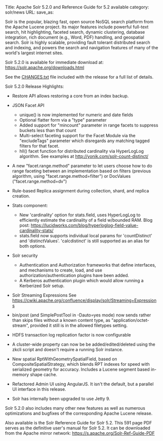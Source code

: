Title: Apache Solr 5.2.0 and Reference Guide for 5.2 available
category: solr/news
URL: 
save_as: 

Solr is the popular, blazing fast, open source NoSQL search platform
from the Apache Lucene project. Its major features include powerful
full-text search, hit highlighting, faceted search, dynamic
clustering, database integration, rich document (e.g., Word, PDF)
handling, and geospatial search.  Solr is highly scalable, providing
fault tolerant distributed search and indexing, and powers the search
and navigation features of many of the world's largest internet sites.

Solr 5.2.0 is available for immediate download at:
<https://solr.apache.org/downloads.html>

See the [CHANGES.txt](/solr/5_2_0/changes/Changes.html) file included with the release for a full list of details.

Solr 5.2.0 Release Highlights:

* Restore API allows restoring a core from an index backup.

* JSON Facet API
    * unique() is now implemented for numeric and date fields
    * Optional flatter form via a "type" parameter
    * Added support for "mincount" parameter in range facets to suppress buckets less than that count
    * Multi-select faceting support for the Facet Module via the "excludeTags" parameter which disregards any matching tagged filters for that facet.
    * hll() facet function for distributed cardinality via HyperLogLog algorithm.
    See examples at http://yonik.com/solr-count-distinct/

* A new "facet.range.method" parameter to let users choose how to do range faceting between an implementation based on filters (previous algorithm, using "facet.range.method=filter") or DocValues ("facet.range.method=dv")

* Rule-based Replica assignment during collection, shard, and replica creation.

* Stats component:
    * New 'cardinality' option for stats.field, uses HyperLogLog to efficiently estimate the cardinality of a field w/bounded RAM. Blog post: https://lucidworks.com/blog/hyperloglog-field-value-cardinality-stats/
    * stats.field now supports individual local params for 'countDistinct' and 'distinctValues'. 'calcdistinct' is still supported as an alias for both options.

* Solr security
    * Authentication and Authorization frameworks that define interfaces, and mechanisms to create, load, and use authorization/authentication plugins have been added.
    * A Kerberos authentication plugin which would allow running a Kerberized Solr setup.

* Solr Streaming Expressions
   See https://cwiki.apache.org/confluence/display/solr/Streaming+Expressions

* bin/post (and SimplePostTool in -Dauto=yes mode) now sends rather than skips files without a known content type, as "application/octet-stream", provided it still is in the allowed filetypes setting.

* HDFS transaction log replication factor is now configurable

* A cluster-wide property can now be be added/edited/deleted using the zkcli script and doesn't require a running Solr instance.

* New spatial RptWithGeometrySpatialField, based on CompositeSpatialStrategy, which blends RPT indexes for speed with serialized geometry for accuracy.  Includes a Lucene segment based in-memory shape cache.

* Refactored Admin UI using AngularJS. It isn't the default, but a parallel UI interface in this release.

* Solr has internally been upgraded to use Jetty 9.

Solr 5.2.0 also includes many other new features as well as numerous
optimizations and bugfixes of the corresponding Apache Lucene release.

Also available is the Solr Reference Guide for Solr 5.2. This 591 page
PDF serves as the definitive user's manual for Solr 5.2. It can be downloaded
from the Apache mirror network: <https://s.apache.org/Solr-Ref-Guide-PDF>

